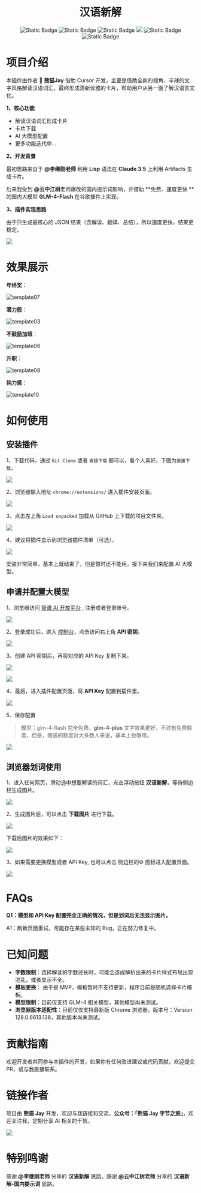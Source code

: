 <h1 align="center">汉语新解</h1>

<p align="center">
<img alt="Static Badge" src="https://img.shields.io/badge/chrome_plugin-black?style=flat&logo=googlechrome&logoColor=violet&logoSize=auto">

<img alt="Static Badge" src="https://img.shields.io/badge/manifest_3.0-green">

<img alt="Static Badge" src="https://img.shields.io/badge/made_by-PandaJay-blue">

<img src="https://img.shields.io/badge/PRs-welcome-brightgreen.svg?style=flat">

<img alt="Static Badge" src="https://img.shields.io/badge/HTML5-purple?style=flat&logo=html5">

<img alt="Static Badge" src="https://img.shields.io/badge/JavaScript-blue?style=flat&logo=javascript&logoColor=white">

</p>

# 项目介绍

本插件由作者 🐼 **熊猫Jay** 借助 Cursor 开发，主要是借助全新的视角、辛辣的文字风格解读汉语词汇，最终形成清新优雅的卡片，帮助用户从另一面了解汉语言文化。

**1、核心功能**

* 解读汉语词汇形成卡片
* 卡片下载
* AI 大模型配置
* 更多功能迭代中...



**2、开发背景**

最初思路来自于 **@李继刚老师** 利用 **Lisp** 语法在 **Claude 3.5** 上利用 Artifacts 生成卡片。

后来我受到 **@云中江树**老师爆改的国内提示词影响，并借助 **免费、速度更快 **的国内大模型 **GLM-4-Flash** 在谷歌插件上实现。



**3、插件实现思路**

由于只生成最核心的 JSON 结果（含解读、翻译、总结），所以速度更快，结果更稳定。

![](images/introduction23.png)

# 效果展示

**年终奖**：

![template07](template/template07.png)



**潜力股**：

![template03](template/template03.png)



**不鼓励加班**：

![template06](template/template06.png)



**升职**：

![template08](template/template08.png)



**钝力感**：

![template10](template/template10.png)

# 如何使用

## 安装插件



1、下载代码，通过 `Git Clone` 或者 `直接下载` 都可以，看个人喜好。下图为`直接下载`。

![](images/introduction24.png)



2、浏览器输入地址 `chrome://extensions/` 进入插件安装页面。

![](images/introduction25.png)



3、点击左上角 `Load unpacked` 加载从 GitHub 上下载的项目文件夹。

![](images/introduction26.png)



4、建议将插件显示到浏览器插件清单（可选）。

![](images/introduction27.png)



安装非常简单，基本上就结束了，但是暂时还不能用，接下来我们来配置 AI 大模型。



## 申请并配置大模型

1、浏览器访问 [智谱 AI 开放平台](https://www.bigmodel.cn/invite?icode=T7iYC9jW4YbXn6iCxIkCSlwpqjqOwPB5EXW6OL4DgqY%3D) , 注册或者登录账号。

![](images/introduction28.png)



2、登录成功后，进入 [控制台](https://bigmodel.cn/console/overview)，点击访问右上角 **API 密钥**。

![](images/introduction29.png)



3、创建 API 密钥后，再将对应的 API Key 复制下来。

![](images/introduction30.png)

![](images/introduction31.png)



4、最后，进入插件配置页面，将 **API Key** 配置到插件里。

![](images/introduction32.png)



5、保存配置

> 模型：glm-4-flash 完全免费。**glm-4-plus** 文字效果更好，不过有免费额度，但是，赠送的额度对大多数人来说，基本上也够用。

![](images/introduction33.png)



## 浏览器划词使用



1、进入任何网页，滑动选中想要解读的词汇，点击浮动按钮 **汉语新解**，等待侧边栏生成图片。

![](images/introduction34.png)



2、生成图片后，可以点击 **下载图片** 进行下载。

![](images/introduction35.png)



下载后图片的效果如下：

![](images/introduction17.png)



3、如果需要更换模型或者 API Key, 也可以点击 侧边栏的⚙️ 图标进入配置页面。

![](images/introduction36.png)



# FAQs

**Q1：模型和 API Key 配置完全正确的情况，但是划词后无法显示图片。**

A1：刷新页面重试，可能存在某些未知的 Bug，正在努力修复中。

# 已知问题

* **字数限制**：选择解读的字数过长时，可能会造成解析出来的卡片样式布局出现混乱，或者显示不全。
* **模板更换**： 由于是 MVP，模板暂时不支持更新，程序目前是随机选择卡片模板。
* **模型限制**：目前仅支持 GLM-4 相关模型，其他模型尚未测试。
* **浏览器版本适配性**：目前仅仅支持最新版 Chrome 浏览器，版本号：Version 128.0.6613.138，其他版本尚未测试。

# 贡献指南

欢迎开发者共同参与本插件的开发，如果你有任何改进建议或代码贡献，欢迎提交PR，或与我直接联系。

# 链接作者

项目由 **熊猫 Jay** 开发，欢迎与我链接和交流，**公众号：「熊猫 Jay 字节之旅」**，欢迎关注我，定期分享 AI 相关的干货。

![](images/introduction10.png)

# 特别鸣谢

感谢 **@李继刚老师** 分享的 **汉语新解** 思路，感谢 **@云中江树老师** 分享的 **汉语新解-国内提示词** 思路。
